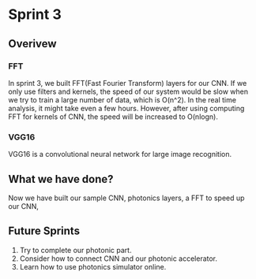 # Sprint 3

## Overivew
### FFT
In sprint 3, we built FFT(Fast Fourier Transform) layers for our CNN. If we only use filters and kernels, the speed of our system would be slow when we try to train a large number of data, which is O(n^2). In the real time analysis, it might take even a few hours. However, after using computing FFT for kernels of CNN, the speed will be increased to O(nlogn). 

### VGG16
VGG16 is a convolutional neural network for large image recognition.

## What we have done? 
Now we have built our sample CNN, photonics layers, a FFT to speed up our CNN, 
## Future Sprints
1. Try to complete our photonic part.
2. Consider how to connect CNN and our photonic accelerator. 
3. Learn how to use photonics simulator online.



